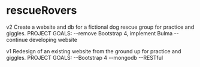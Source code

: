 # rescueRovers
v2
Create a website and db for a fictional dog rescue group for practice and giggles.
PROJECT GOALS:
--remove Bootstrap 4, implement Bulma
--continue developing website

v1
Redesign of an existing website from the ground up for practice and giggles.
PROJECT GOALS:
--Bootstrap 4
--mongodb
--RESTful